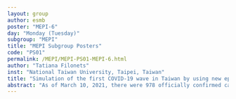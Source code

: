 ```yaml
---
layout: group
author: esmb
poster: "MEPI-6"
day: "Monday (Tuesday)"
subgroup: "MEPI"
title: "MEPI Subgroup Posters"
code: "PS01"
permalink: /MEPI/MEPI-PS01-MEPI-6.html
author: "Tatiana Filonets"
inst: "National Taiwan University, Taipei, Taiwan"
title: "Simulation of the first COVID-19 wave in Taiwan by using new epidemiological compartmental model"
abstract: "As of March 10, 2021, there were 978 officially confirmed cases of COVID-19 in Taiwan, of which 862 were imported from outside of the country. Taiwan very quickly implemented non-pharmaceutical interventions, namely rapid case finding, hospital isolation, tracing and testing the contacts of infected individuals, central distribution of masks, and imposing home-quarantine on travelers from COVID-19 affected countries. In this work, we simulated the Taiwanese scenario of the first wave of COVID-19 January-March) in order to investigate the effectiveness of the public medical masks wearing and contact tracing to maintain the pandemic at a manageable level. For this purpose, we used a modified version of the SEIR model which takes into account asymptomatic cases, contact tracing, self-isolation, and masks wearing. In addition, we estimated the basic reproduction number and its dependence on the model parameters by using the next-generation matrix approach.Our results show that good realization of contact tracing program, the fast isolation, together with medical masks wearing by 90% of the population can help to control the local virus spreading. However, only high-quality implementation of these interventions can provide the basic reproduction number value below one."
---
```

